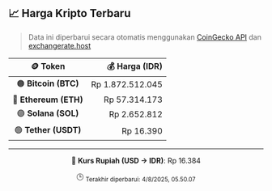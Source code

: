 

<!-- HARGA_KRIPTO -->
## 📈 Harga Kripto Terbaru

> Data ini diperbarui secara otomatis menggunakan [CoinGecko API](https://www.coingecko.com/) dan [exchangerate.host](https://exchangerate.host/)

<div align="center">

| 🪙 Token | 💰 Harga (IDR) |
|:------:|---------------:|
| 🟠 **Bitcoin (BTC)**   | Rp 1.872.512.045 |
| 🔵 **Ethereum (ETH)**  | Rp 57.314.173 |
| 🟣 **Solana (SOL)**    | Rp 2.652.812 |
| 🟢 **Tether (USDT)**   | Rp 16.390 |

---

💱 **Kurs Rupiah (USD → IDR)**: Rp 16.384

🕒 <sub>Terakhir diperbarui: 4/8/2025, 05.50.07</sub>

</div>
<!-- /HARGA_KRIPTO -->